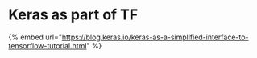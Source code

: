 # Keras as part of TF

{% embed url="https://blog.keras.io/keras-as-a-simplified-interface-to-tensorflow-tutorial.html" %}



